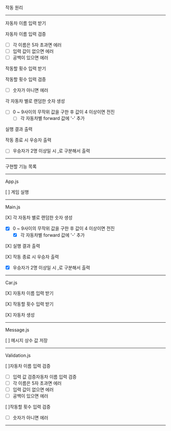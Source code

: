 작동 원리

***

자동차 이름 입력 받기

자동차 이름 입력 검증
- [ ] 각 이름은 5자 초과면 에러
- [ ] 입력 값이 없으면 에러 
- [ ] 공백이 있으면 에러

작동할 횟수 입력 받기

작동할 횟수 입력 검증
- [ ] 숫자가 아니면 에러

각 자동차 별로 랜덤한 숫자 생성
- [ ] 0 ~ 9사이의 무작위 값을 구한 후 값이 4 이상이면 전진
    - [ ] 각 자동차별 forward 값에 '-' 추가

실행 결과 출력

작동 종료 시 우승자 출력
- [ ] 우승자가 2명 이상일 시 ,로 구분해서 출력

***

구현할 기능 목록

***

App.js

[ ] 게임 실행

***

Main.js

[X] 각 자동차 별로 랜덤한 숫자 생성
- [X] 0 ~ 9사이의 무작위 값을 구한 후 값이 4 이상이면 전진
    - [X] 각 자동차별 forward 값에 '-' 추가

[X] 실행 결과 출력

[X] 작동 종료 시 우승자 출력
- [X] 우승자가 2명 이상일 시 ,로 구분해서 출력

***

Car.js

[X] 자동차 이름 입력 받기

[X] 작동할 횟수 입력 받기

[X] 자동차 생성

***

Message.js

[ ] 메시지 상수 값 저장

***

Validation.js

[ ]자동차 이름 입력 검증
- [ ] 입력 값 검증자동차 이름 입력 검증
- [ ] 각 이름은 5자 초과면 에러
- [ ] 입력 값이 없으면 에러 
- [ ] 공백이 있으면 에러

[ ]작동할 횟수 입력 검증
- [ ] 숫자가 아니면 에러

***
